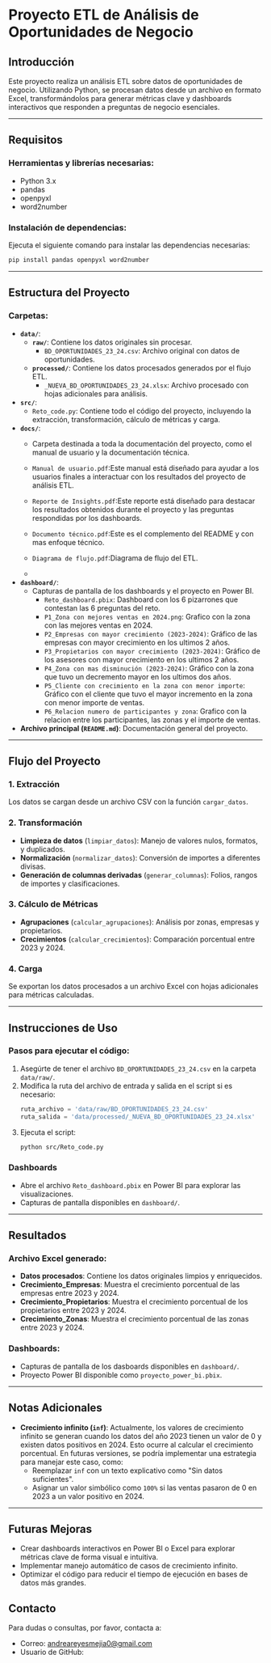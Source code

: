 # Proyecto ETL de Análisis de Oportunidades de Negocio

## Introducción
Este proyecto realiza un análisis ETL sobre datos de oportunidades de negocio. Utilizando Python, se procesan datos desde un archivo en formato Excel, transformándolos para generar métricas clave y dashboards interactivos que responden a preguntas de negocio esenciales.

---


## Requisitos

### Herramientas y librerías necesarias:
- Python 3.x
- pandas
- openpyxl
- word2number

### Instalación de dependencias:
Ejecuta el siguiente comando para instalar las dependencias necesarias:
```bash
pip install pandas openpyxl word2number
```

---

## Estructura del Proyecto

### Carpetas:
- **`data/`**:
  - **`raw/`**: Contiene los datos originales sin procesar.
    - `BD_OPORTUNIDADES_23_24.csv`: Archivo original con datos de oportunidades.
  - **`processed/`**: Contiene los datos procesados generados por el flujo ETL.
    - `_NUEVA_BD_OPORTUNIDADES_23_24.xlsx`: Archivo procesado con hojas adicionales para análisis.
- **`src/`**:
  - `Reto_code.py`: Contiene todo el código del proyecto, incluyendo la extracción, transformación, cálculo de métricas y carga.
- **`docs/`**:
  - Carpeta destinada a toda la documentación del proyecto, como el manual de usuario y la documentación técnica.
  - `Manual de usuario.pdf`:Este manual está diseñado para ayudar a los usuarios finales a interactuar con los resultados del proyecto de análisis ETL.
  - `Reporte de Insights.pdf`:Este reporte está diseñado para destacar los resultados obtenidos durante el proyecto y las preguntas respondidas por los dashboards.
  - `Documento técnico.pdf`:Este es el complemento del README y con mas enfoque técnico.
  - `Diagrama de flujo.pdf`:Diagrama de flujo del ETL.

  - 
- **`dashboard/`**:
  - Capturas de pantalla de los dashboards y el proyecto en Power BI.
    - `Reto_dashboard.pbix`: Dashboard con los 6 pizarrones que contestan las 6 preguntas del reto.
    - `P1_Zona con mejores ventas en 2024.png`: Grafico con la zona con las mejores ventas en 2024.
    - `P2_Empresas con mayor crecimiento (2023-2024)`: Gráfico de las empresas con mayor crecimiento en los ultimos 2 años.
    - `P3_Propietarios con mayor crecimiento (2023-2024)`: Gráfico de los asesores con mayor crecimiento en los ultimos 2 años.
    - `P4_Zona con mas disminución (2023-2024)`: Gráfico con la zona que tuvo un decremento mayor en los ultimos dos años.
    - `P5_Cliente con crecimiento en la zona con menor importe`: Gráfico con el cliente que tuvo el mayor incremento en la zona con menor importe de ventas.
    - `P6_Relacion numero de participantes y zona`: Grafico con la relacion entre los participantes, las zonas y el importe de ventas.
- **Archivo principal (`README.md`)**: Documentación general del proyecto.

---

## Flujo del Proyecto

### 1. Extracción
Los datos se cargan desde un archivo CSV con la función `cargar_datos`.

### 2. Transformación
- **Limpieza de datos** (`limpiar_datos`): Manejo de valores nulos, formatos, y duplicados.
- **Normalización** (`normalizar_datos`): Conversión de importes a diferentes divisas.
- **Generación de columnas derivadas** (`generar_columnas`): Folios, rangos de importes y clasificaciones.

### 3. Cálculo de Métricas
- **Agrupaciones** (`calcular_agrupaciones`): Análisis por zonas, empresas y propietarios.
- **Crecimientos** (`calcular_crecimientos`): Comparación porcentual entre 2023 y 2024.

### 4. Carga
Se exportan los datos procesados a un archivo Excel con hojas adicionales para métricas calculadas.

---

## Instrucciones de Uso

### Pasos para ejecutar el código:
1. Asegúrte de tener el archivo `BD_OPORTUNIDADES_23_24.csv` en la carpeta `data/raw/`.
2. Modifica la ruta del archivo de entrada y salida en el script si es necesario:
   ```python
   ruta_archivo = 'data/raw/BD_OPORTUNIDADES_23_24.csv'
   ruta_salida = 'data/processed/_NUEVA_BD_OPORTUNIDADES_23_24.xlsx'
   ```
3. Ejecuta el script:
   ```bash
   python src/Reto_code.py
   ```
### Dashboards
- Abre el archivo `Reto_dashboard.pbix` en Power BI para explorar las visualizaciones.
- Capturas de pantalla disponibles en `dashboard/`.

---

## Resultados

### Archivo Excel generado:
- **Datos procesados**: Contiene los datos originales limpios y enriquecidos.
- **Crecimiento_Empresas**: Muestra el crecimiento porcentual de las empresas entre 2023 y 2024.
- **Crecimiento_Propietarios**: Muestra el crecimiento porcentual de los propietarios entre 2023 y 2024.
- **Crecimiento_Zonas**: Muestra el crecimiento porcentual de las zonas entre 2023 y 2024.

### Dashboards:
- Capturas de pantalla  de los dasboards disponibles en `dashboard/`.
- Proyecto Power BI disponible como `proyecto_power_bi.pbix`.

---

## Notas Adicionales

- **Crecimiento infinito (`inf`)**:
  Actualmente, los valores de crecimiento infinito se generan cuando los datos del año 2023 tienen un valor de 0 y existen datos positivos en 2024. Esto ocurre al calcular el crecimiento porcentual. En futuras versiones, se podría implementar una estrategia para manejar este caso, como:
  - Reemplazar `inf` con un texto explicativo como "Sin datos suficientes".
  - Asignar un valor simbólico como `100%` si las ventas pasaron de 0 en 2023 a un valor positivo en 2024.

---

## Futuras Mejoras
- Crear dashboards interactivos en Power BI o Excel para explorar métricas clave de forma visual e intuitiva.
- Implementar manejo automático de casos de crecimiento infinito.
- Optimizar el código para reducir el tiempo de ejecución en bases de datos más grandes.


## Contacto
Para dudas o consultas, por favor, contacta a:
- Correo: andreareyesmejia0@gmail.com
- Usuario de GitHub: 


